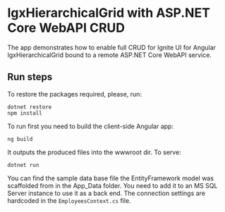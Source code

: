 # IgxHierarchicalGrid with ASP.NET Core WebAPI CRUD

The app demonstrates how to enable full CRUD for Ignite UI for Angular IgxHierarchicalGrid bound to a remote ASP.NET Core WebAPI service.

## Run steps

To restore the packages required, please, run:

```
dotnet restore
npm install
```

To run first you need to build the client-side Angular app:

```
ng build
```

It outputs the produced files into the wwwroot dir. To serve:

```
dotnet run
```

You can find the sample data base file the EntityFramework model was scaffolded from in the App_Data folder. You need to add it to an MS SQL Server instance to use it as a back end. The connection settings are hardcoded in the `EmployeesContext.cs` file.
